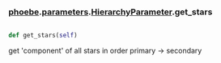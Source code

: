 ### [phoebe](phoebe.md).[parameters](phoebe.parameters.md).[HierarchyParameter](phoebe.parameters.HierarchyParameter.md).get_stars

```py

def get_stars(self)

```



get 'component' of all stars in order primary -&gt; secondary


